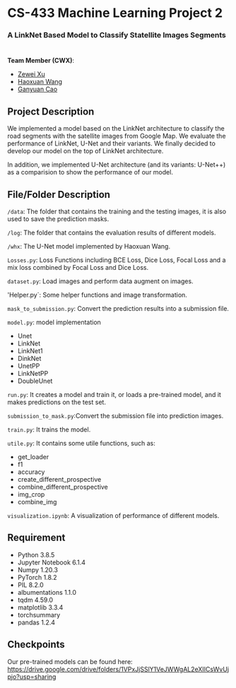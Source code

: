 # CS-433 Machine Learning Project 2

### A LinkNet Based Model to Classify Statellite Images Segments

#  

__Team Member (CWX)__: 
  * [Zewei Xu](mailto:zewei.xu@epfl.ch)
  * [Haoxuan Wang](mailto:haoxuan.wang@epfl.ch)
  * [Ganyuan Cao](mailto:ganyuan.cao@epfl.ch)

## Project Description
We implemented a model based on the LinkNet architecture to classify the road segments with the satellite images from Google Map. We evaluate the performance of LinkNet, U-Net and their variants. We finally decided to develop our model on the top of LinkNet architecture. 

In addition, we implemented U-Net architecture (and its variants: U-Net++) as a comparision to show the performance of our model. 


## File/Folder Description
`/data`: The folder that contains the training and the testing images, it is also used to save the prediction masks.

`/log`: The folder that contains the evaluation results of different models.

`/whx`: The U-Net model implemented by Haoxuan Wang.

`Losses.py`: Loss Functions including BCE Loss, Dice Loss, Focal Loss and a mix loss combined by Focal Loss and Dice Loss.

`dataset.py`: Load images and perform data augment on images.

'Helper.py`: Some helper functions and image transformation.

`mask_to_submission.py`: Convert the prediction results into a submission file.

`model.py`: model implementation
* Unet
* LinkNet
* LinkNet1
* DinkNet
* UnetPP
* LinkNetPP
* DoubleUnet

`run.py`: It creates a model and train it, or loads a pre-trained model, and it makes predictions on the test set.

`submission_to_mask.py`:Convert the submission file into prediction images.

`train.py`: It trains the model.

`utile.py`: It contains some utile functions, such as:
* get_loader
* f1
* accuracy
* create_different_prospective
* combine_different_prospective
* img_crop
* combine_img

`visualization.ipynb`: A visualization of performance of different models. 

## Requirement
* Python 3.8.5
* Jupyter Notebook 6.1.4
* Numpy 1.20.3
* PyTorch 1.8.2
* PIL 8.2.0
* albumentations 1.1.0
* tqdm 4.59.0
* matplotlib 3.3.4
* torchsummary 
* pandas 1.2.4

## Checkpoints
Our pre-trained models can be found here:
https://drive.google.com/drive/folders/1VPxJjSSlY1VeJWWgAL2eXIICsWvUjpjo?usp=sharing
